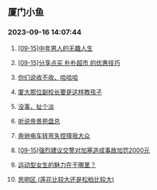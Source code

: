 ## 厦门小鱼 
### 2023-09-16 14:07:44

1. [[09-15]中年男人的无趣人生](http://bbs.xmfish.com/read-htm-tid-18072863.html)

2. [[09-15]分享点买 朴朴超市 的优惠技巧](http://bbs.xmfish.com/read-htm-tid-18072831.html)

3. [你们说收不收、哈哈哈](http://bbs.xmfish.com/read-htm-tid-18072828.html)

4. [厦大那位副校长要是这样教孩子](http://bbs.xmfish.com/read-htm-tid-18072896.html)

5. [没事，扯个淡](http://bbs.xmfish.com/read-htm-tid-18072919.html)

6. [听说帝景苑盘总](http://bbs.xmfish.com/read-htm-tid-18073041.html)

7. [奔驰电车转弯失控撞我大众](http://bbs.xmfish.com/read-htm-tid-18072922.html)

8. [[09-15]强烈建议交警对加塞造成事故加罚2000元](http://bbs.xmfish.com/read-htm-tid-18072925.html)

9. [运动型女生的魅力在于哪里？](http://bbs.xmfish.com/read-htm-tid-18073058.html)

10. [思明区 (莲花比较大还是松柏比较大)](http://bbs.xmfish.com/read-htm-tid-18072839.html)

